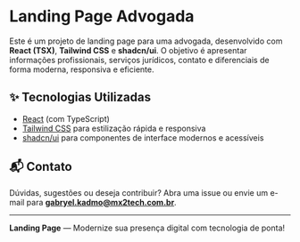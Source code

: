 # Landing Page Advogada

Este é um projeto de landing page para uma advogada, desenvolvido com **React (TSX)**, **Tailwind CSS** e **shadcn/ui**. O objetivo é apresentar informações profissionais, serviços jurídicos, contato e diferenciais de forma moderna, responsiva e eficiente.

## ✨ Tecnologias Utilizadas

- [React](https://react.dev/) (com TypeScript)
- [Tailwind CSS](https://tailwindcss.com/) para estilização rápida e responsiva
- [shadcn/ui](https://ui.shadcn.com/) para componentes de interface modernos e acessíveis

## 📬 Contato

Dúvidas, sugestões ou deseja contribuir? Abra uma issue ou envie um e-mail para **[gabryel.kadmo@mx2tech.com.br](mailto:gabryel.kadmo@mx2tech.com.br)**.

---

**Landing Page** — Modernize sua presença digital com tecnologia de ponta!
